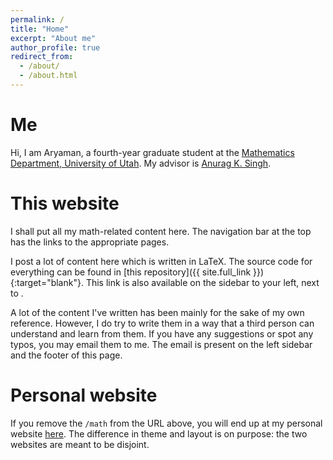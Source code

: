 ```yaml
---
permalink: /
title: "Home"
excerpt: "About me"
author_profile: true
redirect_from: 
  - /about/
  - /about.html
---
```


Me
======
Hi, I am Aryaman, a fourth-year graduate student at the [Mathematics Department, University of Utah](https://www.math.utah.edu/). My advisor is [Anurag K. Singh](https://www.math.utah.edu/~singh/).

This website
======
I shall put all my math-related content here. The navigation bar at the top has the links to the appropriate pages. 

I post a lot of content here which is written in LaTeX. The source code for everything can be found in [this repository]({{ site.full_link }}){:target="blank"}. This link is also available on the sidebar to your left, next to <i class="fas fa-w fa-code" aria-hidden="true"></i>.

A lot of the content I've written has been mainly for the sake of my own reference. However, I do try to write them in a way that a third person can understand and learn from them. If you have any suggestions or spot any typos, you may email them to me. The email is present on the left sidebar and the footer of this page.

Personal website
======
If you remove the `/math` from the URL above, you will end up at my personal website [here](https://aryamanmaithani.github.io/). The difference in theme and layout is on purpose: the two websites are meant to be disjoint. 